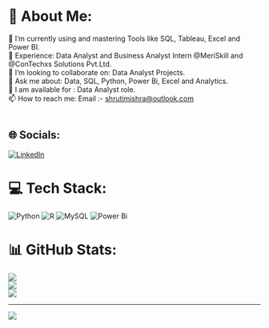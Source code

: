 # 💫 About Me:
🌱 I’m currently using and mastering Tools like SQL, Tableau, Excel and Power BI.<br>💫 Experience: Data Analyst and Business Analyst Intern @MeriSkill and @ConTechxs Solutions Pvt.Ltd.<br>👯 I’m looking to collaborate on: Data Analyst Projects.<br>💬 Ask me about: Data, SQL, Python, Power Bi, Excel and Analytics.<br>🌻 I am available for : Data Analyst role.<br>📫 How to reach me:  Email :- shrutimishra@outlook.com<br><br>


## 🌐 Socials:
[![LinkedIn](https://img.shields.io/badge/LinkedIn-%230077B5.svg?logo=linkedin&logoColor=white)](https://linkedin.com/in/www.linkedin.com/in/shruti-mishra-b59536183) 

# 💻 Tech Stack:
![Python](https://img.shields.io/badge/python-3670A0?style=for-the-badge&logo=python&logoColor=ffdd54) ![R](https://img.shields.io/badge/r-%23276DC3.svg?style=for-the-badge&logo=r&logoColor=white) ![MySQL](https://img.shields.io/badge/mysql-4479A1.svg?style=for-the-badge&logo=mysql&logoColor=white) ![Power Bi](https://img.shields.io/badge/power_bi-F2C811?style=for-the-badge&logo=powerbi&logoColor=black)
# 📊 GitHub Stats:
![](https://github-readme-stats.vercel.app/api?username=Shrutimishra22&theme=dark&hide_border=false&include_all_commits=false&count_private=false)<br/>
![](https://github-readme-streak-stats.herokuapp.com/?user=Shrutimishra22&theme=dark&hide_border=false)<br/>
![](https://github-readme-stats.vercel.app/api/top-langs/?username=Shrutimishra22&theme=dark&hide_border=false&include_all_commits=false&count_private=false&layout=compact)

---
[![](https://visitcount.itsvg.in/api?id=Shrutimishra22&icon=0&color=0)](https://visitcount.itsvg.in)

<!-- Proudly created with GPRM ( https://gprm.itsvg.in ) -->
